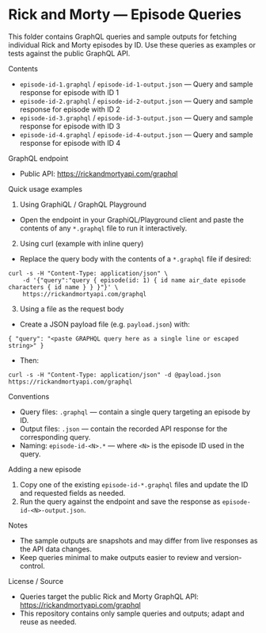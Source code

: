 # Rick and Morty — Episode Queries

This folder contains GraphQL queries and sample outputs for fetching individual Rick and Morty episodes by ID. Use these queries as examples or tests against the public GraphQL API.

Contents
- `episode-id-1.graphql` / `episode-id-1-output.json` — Query and sample response for episode with ID 1
- `episode-id-2.graphql` / `episode-id-2-output.json` — Query and sample response for episode with ID 2
- `episode-id-3.graphql` / `episode-id-3-output.json` — Query and sample response for episode with ID 3
- `episode-id-4.graphql` / `episode-id-4-output.json` — Query and sample response for episode with ID 4

GraphQL endpoint
- Public API: https://rickandmortyapi.com/graphql

Quick usage examples

1) Using GraphiQL / GraphQL Playground
- Open the endpoint in your GraphiQL/Playground client and paste the contents of any `*.graphql` file to run it interactively.

2) Using curl (example with inline query)
- Replace the query body with the contents of a `*.graphql` file if desired:
```
curl -s -H "Content-Type: application/json" \
    -d '{"query":"query { episode(id: 1) { id name air_date episode characters { id name } } }"}' \
    https://rickandmortyapi.com/graphql
```

3) Using a file as the request body
- Create a JSON payload file (e.g. `payload.json`) with:
```
{ "query": "<paste GRAPHQL query here as a single line or escaped string>" }
```
- Then:
```
curl -s -H "Content-Type: application/json" -d @payload.json https://rickandmortyapi.com/graphql
```

Conventions
- Query files: `.graphql` — contain a single query targeting an episode by ID.
- Output files: `.json` — contain the recorded API response for the corresponding query.
- Naming: `episode-id-<N>.*` — where `<N>` is the episode ID used in the query.

Adding a new episode
1. Copy one of the existing `episode-id-*.graphql` files and update the ID and requested fields as needed.
2. Run the query against the endpoint and save the response as `episode-id-<N>-output.json`.

Notes
- The sample outputs are snapshots and may differ from live responses as the API data changes.
- Keep queries minimal to make outputs easier to review and version-control.

License / Source
- Queries target the public Rick and Morty GraphQL API: https://rickandmortyapi.com/graphql
- This repository contains only sample queries and outputs; adapt and reuse as needed.
